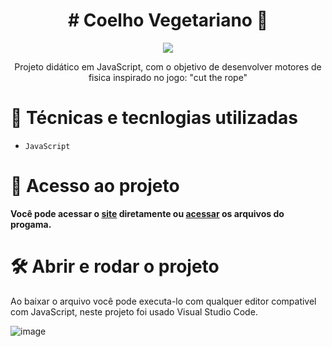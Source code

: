 <h1 align="center"> # Coelho Vegetariano 🍉  </h1>
<p align="center">
<img loading="lazy" src="http://img.shields.io/static/v1?label=STATUS&message=FINALIZADO&color=GREEN&style=for-the-badge"/>
</p>
<p align="center">
Projeto didático em JavaScript, com o objetivo de desenvolver motores de fisica inspirado no jogo: "cut the rope"

  # :hammer: Técnicas e tecnlogias utilizadas

- `JavaScript` 

# 📁 Acesso ao projeto

**Você pode acessar o [site]([https://z3r1nh0.github.io/Rabit-Food/](https://coelho-brabo.vercel.app)) diretamente ou [acessar](https://github.com/Z3R1NH0/Rabit-Food.git) os arquivos do progama.**

# 🛠️ Abrir e rodar o projeto

Ao baixar o arquivo você pode executa-lo com qualquer editor compativel com JavaScript, neste projeto foi usado Visual Studio Code.


![image](https://github.com/user-attachments/assets/9bfbbb0c-d1fd-4fe0-b312-f8c20b2e7740)
